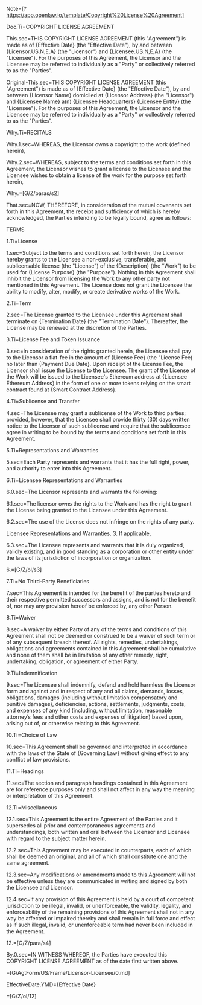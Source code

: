 Note=[?https://app.openlaw.io/template/Copyright%20License%20Agreement]

Doc.Ti=COPYRIGHT LICENSE AGREEMENT

This.sec=THIS COPYRIGHT LICENSE AGREEMENT (this "Agreement") is made as of {Effective Date} (the "Effective Date"), by and between {Licensor.US.N,E,A} (the "Licensor") and {Licensee.US.N,E,A} (the "Licensee"). For the purposes of this Agreement, the Licensor and the Licensee may be referred to individually as a "Party" or collectively referred to as the "Parties".


Original-This.sec=THIS COPYRIGHT LICENSE AGREEMENT (this "Agreement") is made as of {Effective Date} (the "Effective Date"), by and between {Licensor Name} domiciled at {Licensor Address} (the "Licensor") and {Licensee Name} a(n) {Licensee Headquarters} {Licensee Entity} (the "Licensee"). For the purposes of this Agreement, the Licensor and the Licensee may be referred to individually as a "Party" or collectively referred to as the "Parties".

Why.Ti=RECITALS

Why.1.sec=WHEREAS, the Licensor owns a copyright to the work (defined herein),

Why.2.sec=WHEREAS, subject to the terms and conditions set forth in this Agreement, the Licensor wishes to grant a license to the Licensee and the Licensee wishes to obtain a license of the work for the purpose set forth herein,

Why.=[G/Z/paras/s2]

That.sec=NOW, THEREFORE, in consideration of the mutual covenants set forth in this Agreement, the receipt and sufficiency of which is hereby acknowledged, the Parties intending to be legally bound, agree as follows:

TERMS

1.Ti=License

1.sec=Subject to the terms and conditions set forth herein, the Licensor hereby grants to the Licensee a non-exclusive, transferable, and sublicensable license (the "License") of the {Description} (the "Work") to be used for {License Purpose} (the "Purpose"). Nothing in this Agreement shall inhibit the Licensor from licensing the Work to any other party not mentioned in this Agreement. The License does not grant the Licensee the ability to modify, alter, modify, or create derivative works of the Work.

2.Ti=Term

2.sec=The License granted to the Licensee under this Agreement shall terminate on {Termination Date} (the "Termination Date"). Thereafter, the License may be renewed at the discretion of the Parties.

3.Ti=License Fee and Token Issuance

3.sec=In consideration of the rights granted herein, the Licensee shall pay to the Licensor a flat-fee in the amount of {License Fee} (the "License Fee) no later than {Payment Due Date}. Upon receipt of the License Fee, the Licensor shall issue the License to the Licensee. The grant of the License of the Work will be issued to the Licensee's Ethereum address at {Licensee Ethereum Address} in the form of one or more tokens relying on the smart contract found at {Smart Contract Address}.

4.Ti=Sublicense and Transfer

4.sec=The Licensee may grant a sublicense of the Work to third parties; provided, however, that the Licensee shall provide thirty (30) days written notice to the Licensor of such sublicense and require that the sublicensee agree in writing to be bound by the terms and conditions set forth in this Agreement.

5.Ti=Representations and Warranties

5.sec=Each Party represents and warrants that it has the full right, power, and authority to enter into this Agreement.

6.Ti=Licensee Representations and Warranties

6.0.sec=The Licensor represents and warrants the following:

6.1.sec=The licensor owns the rights to the Work and has the right to grant the License being granted to the Licensee under this Agreement.

6.2.sec=The use of the License does not infringe on the rights of any party.

Licensee Representations and Warranties.
3. If applicable,

6.3.sec=The Licensee represents and warrants that it is duly organized, validly existing, and in good standing as a corporation or other entity under the laws of its jurisdiction of incorporation or organization.

6.=[G/Z/ol/s3]

7.Ti=No Third-Party Beneficiaries

7.sec=This Agreement is intended for the benefit of the parties hereto and their respective permitted successors and assigns, and is not for the benefit of, nor may any provision hereof be enforced by, any other Person.

8.Ti=Waiver

8.sec=A waiver by either Party of any of the terms and conditions of this Agreement shall not be deemed or construed to be a waiver of such term or of any subsequent breach thereof. All rights, remedies, undertakings, obligations and agreements contained in this Agreement shall be cumulative and none of them shall be in limitation of any other remedy, right, undertaking, obligation, or agreement of either Party.

9.Ti=Indemnification

9.sec=The Licensee shall indemnify, defend and hold harmless the Licensor form and against and in respect of any and all claims, demands, losses, obligations, damages (including without limitation compensatory and punitive damages), deficiencies, actions, settlements, judgments, costs, and expenses of any kind (including, without limitation, reasonable attorney’s fees and other costs and expenses of litigation) based upon, arising out of, or otherwise relating to this Agreement.

10.Ti=Choice of Law

10.sec=This Agreement shall be governed and interpreted in accordance with the laws of the State of {Governing Law} without giving effect to any conflict of law provisions.

11.Ti=Headings

11.sec=The section and paragraph headings contained in this Agreement are for reference purposes only and shall not affect in any way the meaning or interpretation of this Agreement.

12.Ti=Miscellaneous

12.1.sec=This Agreement is the entire Agreement of the Parties and it supersedes all prior and contemporaneous agreements and understandings, both written and oral between the Licensor and Licensee with regard to the subject matter herein.

12.2.sec=This Agreement may be executed in counterparts, each of which shall be deemed an original, and all of which shall constitute one and the same agreement.

12.3.sec=Any modifications or amendments made to this Agreement will not be effective unless they are communicated in writing and signed by both the Licensee and Licensor.

12.4.sec=If any provision of this Agreement is held by a court of competent jurisdiction to be illegal, invalid, or unenforceable, the validity, legality, and enforceability of the remaining provisions of this Agreement shall not in any way be affected or impaired thereby and shall remain in full force and effect as if such illegal, invalid, or unenforceable term had never been included in the Agreement.

12.=[G/Z/para/s4]

By.0.sec=IN WITNESS WHEREOF, the Parties have executed this COPYRIGHT LICENSE AGREEMENT as of the date first written above.

=[G/AgtForm/US/Frame/Licensor-Licensee/0.md]

EffectiveDate.YMD={Effective Date}


=[G/Z/ol/12]